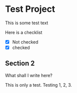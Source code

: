 # Test Project

This is some test text

Here is a checklist

- [x] Not checked
- [x] checked

## Section 2

What shall I write here?

This is only a test. Testing 1, 2, 3.
